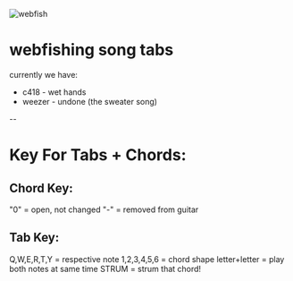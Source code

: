 ![webfish](https://www.spriters-resource.com/resources/sheets/239/241992.png?updated=1729977503)

# webfishing song tabs

currently we have:

- c418 - wet hands
- weezer - undone (the sweater song)

--

# Key For Tabs + Chords:
## Chord Key:

"0" = open, not changed
"-" = removed from guitar

## Tab Key:

Q,W,E,R,T,Y = respective note
1,2,3,4,5,6 = chord shape
letter+letter = play both notes at same time
STRUM = strum that chord!
